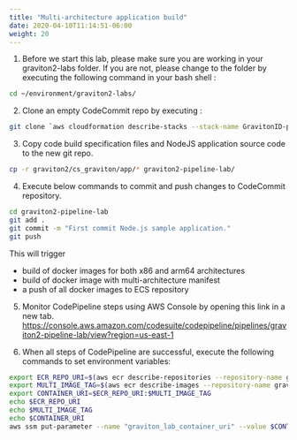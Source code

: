 ```yaml
---
title: "Multi-architecture application build"
date: 2020-04-10T11:14:51-06:00
weight: 20
---
```



1. Before we start this lab, please make sure you are working in your graviton2-labs folder. 
If you are not, please change to the folder by executing the following command in your bash shell :

```bash
cd ~/environment/graviton2-labs/
```

2. Clone an empty CodeCommit repo by executing : 

```bash
git clone `aws cloudformation describe-stacks --stack-name GravitonID-pipeline --query "Stacks[0].Outputs[0].OutputValue" --output text`               
```

3. Copy code build specification files and NodeJS application source code to the new git repo.

```bash
cp -r graviton2/cs_graviton/app/* graviton2-pipeline-lab/
```

4. Execute below commands to commit and push changes to CodeCommit repository.

```bash
cd graviton2-pipeline-lab
git add .
git commit -m "First commit Node.js sample application."
git push
```
This will trigger  
*  build of docker images for both x86 and arm64 architectures
*  build of docker image with multi-architecture manifest
*  a push of all docker images to ECS repository

5. Monitor CodePipeline steps using AWS Console by opening this link in a new tab. https://console.aws.amazon.com/codesuite/codepipeline/pipelines/graviton2-pipeline-lab/view?region=us-east-1

6. When all steps of CodePipeline are successful, execute the following commands to set environment variables:

```bash 
export ECR_REPO_URI=$(aws ecr describe-repositories --repository-name graviton2-pipeline-lab  | jq -r '.repositories[0].repositoryUri')
export MULTI_IMAGE_TAG=$(aws ecr describe-images --repository-name graviton2-pipeline-lab --query 'sort_by(imageDetails,& imagePushedAt)[-1].imageTags[0]' | jq -r .)
export CONTAINER_URI=$ECR_REPO_URI:$MULTI_IMAGE_TAG
echo $ECR_REPO_URI
echo $MULTI_IMAGE_TAG
echo $CONTAINER_URI
aws ssm put-parameter --name "graviton_lab_container_uri" --value $CONTAINER_URI --type String --overwrite 

```

